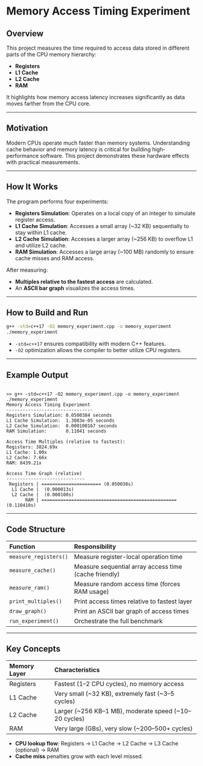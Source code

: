 # Memory Access Timing Experiment

## Overview

This project measures the time required to access data stored in different parts of the CPU memory hierarchy:

* **Registers**
* **L1 Cache**
* **L2 Cache**
* **RAM**

It highlights how memory access latency increases significantly as data moves farther from the CPU core.

---

## Motivation

Modern CPUs operate much faster than memory systems.
Understanding cache behavior and memory latency is critical for building high-performance software.
This project demonstrates these hardware effects with practical measurements.

---

## How It Works

The program performs four experiments:

* **Registers Simulation**: Operates on a local copy of an integer to simulate register access.
* **L1 Cache Simulation**: Accesses a small array (\~32 KB) sequentially to stay within L1 cache.
* **L2 Cache Simulation**: Accesses a larger array (\~256 KB) to overflow L1 and utilize L2 cache.
* **RAM Simulation**: Accesses a large array (\~100 MB) randomly to ensure cache misses and RAM access.

After measuring:

* **Multiples relative to the fastest access** are calculated.
* An **ASCII bar graph** visualizes the access times.

---

## How to Build and Run

```bash
g++ -std=c++17 -O2 memory_experiment.cpp -o memory_experiment
./memory_experiment
```

* `-std=c++17` ensures compatibility with modern C++ features.
* `-O2` optimization allows the compiler to better utilize CPU registers.

---

## Example Output

```

>> g++ -std=c++17 -O2 memory_experiment.cpp -o memory_experiment
./memory_experiment
Memory Access Timing Experiment
--------------------------------
Registers Simulation: 0.0500384 seconds
L1 Cache Simulation:  1.3083e-05 seconds
L2 Cache Simulation:  0.000100167 seconds
RAM Simulation:       0.11041 seconds

Access Time Multiples (relative to fastest):
Registers: 3824.69x
L1 Cache: 1.00x
L2 Cache: 7.66x
RAM: 8439.21x

Access Time Graph (relative)
-----------------------------
 Registers | ====================== (0.050038s)
  L1 Cache |  (0.000013s)
  L2 Cache |  (0.000100s)
       RAM | ================================================== (0.110410s)

```

---

## Code Structure

| Function              | Responsibility                                        |
| :-------------------- | :---------------------------------------------------- |
| `measure_registers()` | Measure register-local operation time                 |
| `measure_cache()`     | Measure sequential array access time (cache friendly) |
| `measure_ram()`       | Measure random access time (forces RAM usage)         |
| `print_multiples()`   | Print access times relative to fastest layer          |
| `draw_graph()`        | Print an ASCII bar graph of access times              |
| `run_experiment()`    | Orchestrate the full benchmark                        |

---

## Key Concepts

| Memory Layer | Characteristics                                         |
| :----------- | :------------------------------------------------------ |
| Registers    | Fastest (1–2 CPU cycles), no memory access              |
| L1 Cache     | Very small (\~32 KB), extremely fast (\~3–5 cycles)     |
| L2 Cache     | Larger (\~256 KB–1 MB), moderate speed (\~10–20 cycles) |
| RAM          | Very large (GBs), very slow (\~200–500+ cycles)         |

* **CPU lookup flow**: Registers → L1 Cache → L2 Cache → L3 Cache (optional) → RAM
* **Cache miss** penalties grow with each level missed.

